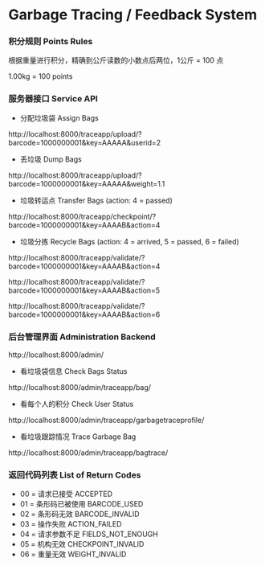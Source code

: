 # Garbage Tracing / Feedback System


### 积分规则  Points Rules

根据重量进行积分，精确到公斤读数的小数点后两位，1公斤 = 100 点

1.00kg = 100 points

### 服务器接口 Service API

 * 分配垃圾袋 Assign Bags

http://localhost:8000/traceapp/upload/?barcode=1000000001&key=AAAAA&userid=2

 * 丢垃圾 Dump Bags

http://localhost:8000/traceapp/upload/?barcode=1000000001&key=AAAAA&weight=1.1

 * 垃圾转运点 Transfer Bags (action: 4 = passed)

http://localhost:8000/traceapp/checkpoint/?barcode=1000000001&key=AAAAB&action=4

 * 垃圾分拣 Recycle Bags (action: 4 = arrived, 5 = passed, 6 = failed)

http://localhost:8000/traceapp/validate/?barcode=1000000001&key=AAAAB&action=4 

http://localhost:8000/traceapp/validate/?barcode=1000000001&key=AAAAB&action=5

http://localhost:8000/traceapp/validate/?barcode=1000000001&key=AAAAB&action=6


### 后台管理界面 Administration Backend

http://localhost:8000/admin/

 * 看垃圾袋信息 Check Bags Status

http://localhost:8000/admin/traceapp/bag/

 * 看每个人的积分 Check User Status

http://localhost:8000/admin/traceapp/garbagetraceprofile/

 * 看垃圾跟踪情况 Trace Garbage Bag

http://localhost:8000/admin/traceapp/bagtrace/

### 返回代码列表 List of Return Codes

 * 00 = 请求已接受 ACCEPTED
 * 01 = 条形码已被使用 BARCODE_USED
 * 02 = 条形码无效 BARCODE_INVALID
 * 03 = 操作失败 ACTION_FAILED
 * 04 = 请求参数不足 FIELDS_NOT_ENOUGH
 * 05 = 机构无效 CHECKPOINT_INVALID
 * 06 = 重量无效 WEIGHT_INVALID



